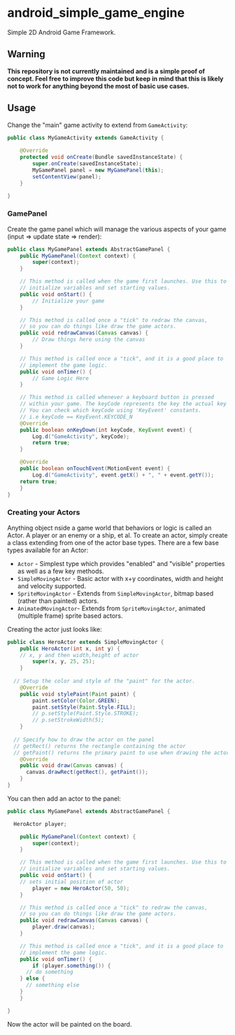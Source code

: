 android_simple_game_engine
==========================

Simple 2D Android Game Framework.

## Warning

**This repository is not currently maintained and is a simple proof of concept. Feel free to improve this code but keep in mind that this is likely not to work for anything beyond the most of basic use cases.**

## Usage

Change the "main" game activity to extend from `GameActivity`:

```java
public class MyGameActivity extends GameActivity {
  
	@Override
	protected void onCreate(Bundle savedInstanceState) {
		super.onCreate(savedInstanceState);
		MyGamePanel panel = new MyGamePanel(this);
	 	setContentView(panel);
	}

}
```

### GamePanel

Create the game panel which will manage the various aspects of your game (input => update state => render):

```java
public class MyGamePanel extends AbstractGamePanel {
	public MyGamePanel(Context context) {
		super(context);
	}

	// This method is called when the game first launches. Use this to
	// initialize variables and set starting values.
	public void onStart() {
		// Initialize your game
	}

	// This method is called once a "tick" to redraw the canvas,
	// so you can do things like draw the game actors.
	public void redrawCanvas(Canvas canvas) {
		// Draw things here using the canvas
	}

	// This method is called once a "tick", and it is a good place to
	// implement the game logic.
	public void onTimer() {
		// Game Logic Here
	}

	// This method is called whenever a keyboard button is pressed
	// within your game. The keyCode represents the key the actual key pushed.
	// You can check which keyCode using 'KeyEvent' constants.
	// i.e keyCode == KeyEvent.KEYCODE_N
	@Override
	public boolean onKeyDown(int keyCode, KeyEvent event) {
		Log.d("GameActivity", keyCode);
		return true;
	}

	@Override
	public boolean onTouchEvent(MotionEvent event) {
		Log.d("GameActivity", event.getX() + ", " + event.getY());
    return true;
	}
}
```

### Creating your Actors

Anything object nside a game world that behaviors or logic is called an Actor. A player or an enemy or a ship, et al.
To create an actor, simply create a class extending from one of the actor base types. 
There are a few base types available for an Actor:

 * `Actor` - Simplest type which provides "enabled" and "visible" properties as well as a few key methods.
 * `SimpleMovingActor` - Basic actor with x+y coordinates, width and height and velocity supported.
 * `SpriteMovingActor` - Extends from `SimpleMovingActor`, bitmap based (rather than painted) actors.
 * `AnimatedMovingActor`- Extends from `SpriteMovingActor`, animated (multiple frame) sprite based actors.
 
Creating the actor just looks like:

```java
public class HeroActor extends SimpleMovingActor {
	public HeroActor(int x, int y) {
    // x, y and then width,height of actor
		super(x, y, 25, 25);
	}
  
  // Setup the color and style of the "paint" for the actor.
	@Override
	public void stylePaint(Paint paint) {
		paint.setColor(Color.GREEN);
		paint.setStyle(Paint.Style.FILL);
		// p.setStyle(Paint.Style.STROKE);
		// p.setStrokeWidth(5);
	}
  
  // Specify how to draw the actor on the panel
  // getRect() returns the rectangle containing the actor
  // getPaint() returns the primary paint to use when drawing the actor
	@Override
	public void draw(Canvas canvas) {
	  canvas.drawRect(getRect(), getPaint());
	}
}
```

You can then add an actor to the panel:

```java
public class MyGamePanel extends AbstractGamePanel {

  HeroActor player;

	public MyGamePanel(Context context) {
		super(context);
	}

	// This method is called when the game first launches. Use this to
	// initialize variables and set starting values.
	public void onStart() {
    // sets initial position of actor
		player = new HeroActor(50, 50);
	}

	// This method is called once a "tick" to redraw the canvas,
	// so you can do things like draw the game actors.
	public void redrawCanvas(Canvas canvas) {
		player.draw(canvas);
	}

	// This method is called once a "tick", and it is a good place to
	// implement the game logic.
	public void onTimer() {
		if (player.something()) {
      // do something
    } else {
      // something else
    }
	}

}
```

Now the actor will be painted on the board.
